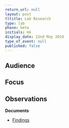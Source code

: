 ```yaml
---
return_url: null
layout: post
tltitle: Lab Research
type: lab
phase: beta
initials: mk
display_date: 22nd May 2019
type_of_event: null
published: false
---
```


**Audience**
-

**Focus**
-

**Observations**
-

**Documents**
- [ Findings ](../files/)
